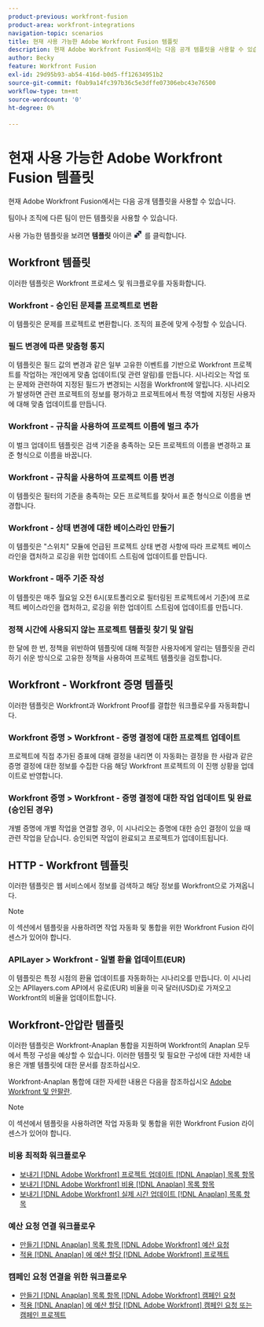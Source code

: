 ```yaml
---
product-previous: workfront-fusion
product-area: workfront-integrations
navigation-topic: scenarios
title: 현재 사용 가능한 Adobe Workfront Fusion 템플릿
description: 현재 Adobe Workfront Fusion에서는 다음 공개 템플릿을 사용할 수 있습니다.
author: Becky
feature: Workfront Fusion
exl-id: 29d95b93-ab54-416d-b0d5-ff12634951b2
source-git-commit: f0ab9a14fc397b36c5e3dffe07306ebc43e76500
workflow-type: tm+mt
source-wordcount: '0'
ht-degree: 0%

---
```


# 현재 사용 가능한 Adobe Workfront Fusion 템플릿

현재 Adobe Workfront Fusion에서는 다음 공개 템플릿을 사용할 수 있습니다.

팀이나 조직에 다른 팀이 만든 템플릿을 사용할 수 있습니다.

사용 가능한 템플릿을 보려면 **템플릿** 아이콘 ![](assets/fusion-template-icon.png) 를 클릭합니다.

## Workfront 템플릿

이러한 템플릿은 Workfront 프로세스 및 워크플로우를 자동화합니다.

### Workfront - 승인된 문제를 프로젝트로 변환

이 템플릿은 문제를 프로젝트로 변환합니다. 조직의 표준에 맞게 수정할 수 있습니다.

### 필드 변경에 따른 맞춤형 통지

이 템플릿은 필드 값의 변경과 같은 일부 고유한 이벤트를 기반으로 Workfront 프로젝트를 작업하는 개인에게 맞춤 업데이트(및 관련 알림)를 만듭니다. 시나리오는 작업 또는 문제와 관련하여 지정된 필드가 변경되는 시점을 Workfront에 알립니다. 시나리오가 발생하면 관련 프로젝트의 정보를 평가하고 프로젝트에서 특정 역할에 지정된 사용자에 대해 맞춤 업데이트를 만듭니다.

### Workfront - 규칙을 사용하여 프로젝트 이름에 벌크 추가

이 벌크 업데이트 템플릿은 검색 기준을 충족하는 모든 프로젝트의 이름을 변경하고 표준 형식으로 이름을 바꿉니다.

### Workfront - 규칙을 사용하여 프로젝트 이름 변경

이 템플릿은 필터의 기준을 충족하는 모든 프로젝트를 찾아서 표준 형식으로 이름을 변경합니다.

### Workfront - 상태 변경에 대한 베이스라인 만들기

이 템플릿은 &quot;스위치&quot; 모듈에 언급된 프로젝트 상태 변경 사항에 따라 프로젝트 베이스라인을 캡처하고 로깅을 위한 업데이트 스트림에 업데이트를 만듭니다.

### Workfront - 매주 기준 작성

이 템플릿은 매주 월요일 오전 6시(포트폴리오로 필터링된 프로젝트에서 기준)에 프로젝트 베이스라인을 캡처하고, 로깅을 위한 업데이트 스트림에 업데이트를 만듭니다.

### 정책 시간에 사용되지 않는 프로젝트 템플릿 찾기 및 알림

한 달에 한 번, 정책을 위반하여 템플릿에 대해 적절한 사용자에게 알리는 템플릿을 관리하기 쉬운 방식으로 고유한 정책을 사용하여 프로젝트 템플릿을 검토합니다.

## Workfront - Workfront 증명 템플릿

이러한 템플릿은 Workfront과 Workfront Proof를 결합한 워크플로우를 자동화합니다.

### Workfront 증명 > Workfront - 증명 결정에 대한 프로젝트 업데이트

프로젝트에 직접 추가된 증표에 대해 결정을 내리면 이 자동화는 결정을 한 사람과 같은 증명 결정에 대한 정보를 수집한 다음 해당 Workfront 프로젝트의 이 진행 상황을 업데이트로 반영합니다.

### Workfront 증명 > Workfront - 증명 결정에 대한 작업 업데이트 및 완료(승인된 경우)

개별 증명에 개별 작업을 연결할 경우, 이 시나리오는 증명에 대한 승인 결정이 있을 때 관련 작업을 닫습니다. 승인되면 작업이 완료되고 프로젝트가 업데이트됩니다.

## HTTP - Workfront 템플릿

이러한 템플릿은 웹 서비스에서 정보를 검색하고 해당 정보를 Workfront으로 가져옵니다.

>[!NOTE]
>
> 이 섹션에서 템플릿을 사용하려면 작업 자동화 및 통합을 위한 Workfront Fusion 라이센스가 있어야 합니다.

### APILayer > Workfront - 일별 환율 업데이트(EUR)

이 템플릿은 특정 시점의 환율 업데이트를 자동화하는 시나리오를 만듭니다. 이 시나리오는 APIlayers.com API에서 유로(EUR) 비율을 미국 달러(USD)로 가져오고 Workfront의 비율을 업데이트합니다.

## Workfront-안압란 템플릿

이러한 템플릿은 Workfront-Anaplan 통합을 지원하며 Workfront의 Anaplan 모두에서 특정 구성을 예상할 수 있습니다. 이러한 템플릿 및 필요한 구성에 대한 자세한 내용은 개별 템플릿에 대한 문서를 참조하십시오.

Workfront-Anaplan 통합에 대한 자세한 내용은 다음을 참조하십시오 [Adobe Workfront 및 안팔란](../../../workfront-integrations-and-apps/adobe-workfront-with-anaplan/anaplan-integration.md).

>[!NOTE]
>
> 이 섹션에서 템플릿을 사용하려면 작업 자동화 및 통합을 위한 Workfront Fusion 라이센스가 있어야 합니다.

### 비용 최적화 워크플로우

* [보내기 [!DNL Adobe Workfront] 프로젝트 업데이트 [!DNL Anaplan] 목록 항목](../../../workfront-integrations-and-apps/adobe-workfront-with-anaplan/send-workfront-project-actual-hours-updates-to-anaplan-list-item.md)
* [보내기 [!DNL Adobe Workfront] 비용 [!DNL Anaplan] 목록 항목](../../../workfront-integrations-and-apps/adobe-workfront-with-anaplan/send-workfront-project-expenses-to-anaplan-list-item.md)
* [보내기 [!DNL Adobe Workfront] 실제 시간 업데이트 [!DNL Anaplan] 목록 항목](../../../workfront-integrations-and-apps/adobe-workfront-with-anaplan/send-workfront-project-actual-hours-updates-to-anaplan-list-item.md)

### 예산 요청 연결 워크플로우

* [만들기 [!DNL Anaplan] 목록 항목 [!DNL Adobe Workfront] 예산 요청](../../../workfront-integrations-and-apps/adobe-workfront-with-anaplan/create-an-anaplan-list-item-from-a-workfront-budget-request.md)
* [적용 [!DNL Anaplan] 에 예산 할당 [!DNL Adobe Workfront] 프로젝트](../../../workfront-integrations-and-apps/adobe-workfront-with-anaplan/apply-anaplan-budget-allocation-to-workfront-projects.md)

### 캠페인 요청 연결을 위한 워크플로우

* [만들기 [!DNL Anaplan] 목록 항목 [!DNL Adobe Workfront] 캠페인 요청](../../../workfront-integrations-and-apps/adobe-workfront-with-anaplan/create-an-anaplan-list-item-from-a-workfront-campaign-request.md)
* [적용 [!DNL Anaplan] 에 예산 할당 [!DNL Adobe Workfront] 캠페인 요청 또는 캠페인 프로젝트](../../../workfront-integrations-and-apps/adobe-workfront-with-anaplan/apply-anaplan-budget-allocation-to-workfront-campaign-requests-and-projects.md)
